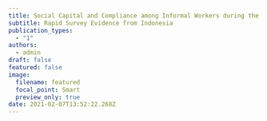 ```yaml
---
title: Social Capital and Compliance among Informal Workers during the Covid-19 Crisis
subtitle: Rapid Survey Evidence from Indonesia
publication_types:
  - "1"
authors:
  - admin
draft: false
featured: false
image:
  filename: featured
  focal_point: Smart
  preview_only: true
date: 2021-02-07T13:52:22.268Z
---
```

